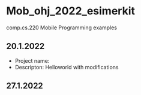 # Mob_ohj_2022_esimerkit
comp.cs.220 Mobile Programming examples

## 20.1.2022
* Project name: 
* Descripton: Helloworld with modifications

## 27.1.2022